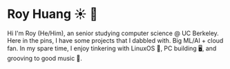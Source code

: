 # Roy Huang ☀ 🌙

Hi I'm Roy (He/Him), an senior studying computer science @ UC Berkeley. Here in the pins, I have some projects that I dabbled with. Big ML/AI + cloud fan. In my spare time, I enjoy tinkering with LinuxOS 🐧, PC building 🖥, and grooving to good music 🎵.

<!--
**royh02/royh02** is a ✨ _special_ ✨ repository because its `README.md` (this file) appears on your GitHub profile.

Here are some ideas to get you started:

- 🔭 I’m currently working on ...
- 🌱 I’m currently learning ...
- 👯 I’m looking to collaborate on ...
- 🤔 I’m looking for help with ...
- 💬 Ask me about ...
- 📫 How to reach me: ...
- 😄 Pronouns: ...
- ⚡ Fun fact: ...
-->
